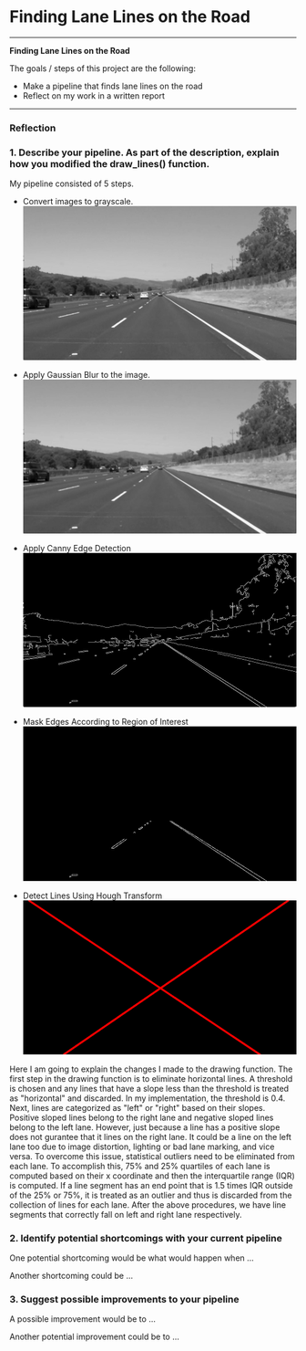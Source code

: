 # **Finding Lane Lines on the Road** 


---

**Finding Lane Lines on the Road**

The goals / steps of this project are the following:
* Make a pipeline that finds lane lines on the road
* Reflect on my work in a written report


[//]: # (Image References)

[image1]: ./test_images_output/test1.jpg "Grayscale"
[image2]: ./test_images_output/test2.jpg "Blur"
[image3]: ./test_images_output/test3.jpg "Edges"
[image4]: ./test_images_output/test4.jpg "Mask_Edges"
[image5]: ./test_images_output/test5.jpg "Lines"

---

### Reflection

### 1. Describe your pipeline. As part of the description, explain how you modified the draw_lines() function.

My pipeline consisted of 5 steps. 

* Convert images to grayscale.
![alt text][image1]

* Apply Gaussian Blur to the image.
![alt text][image2]

* Apply Canny Edge Detection
![alt text][image3]

* Mask Edges According to Region of Interest
![alt text][image4]

* Detect Lines Using Hough Transform
![alt text][image5]

Here I am going to explain the changes I made to the drawing function.
The first step in the drawing function is to eliminate horizontal lines. A threshold is chosen and any lines that have a slope less than the threshold is treated as "horizontal" and discarded. In my implementation, the threshold is 0.4.
Next, lines are categorized as "left" or "right" based on their slopes. Positive sloped lines belong to the right lane and negative sloped lines belong to the left lane.
However, just because a line has a positive slope does not gurantee that it lines on the right lane. It could be a line on the left lane too due to image distortion, lighting or bad lane marking, and vice versa.
To overcome this issue, statistical outliers need to be eliminated from each lane.
To accomplish this, 75% and 25% quartiles of each lane is computed based on their x coordinate and then the interquartile range (IQR) is computed. If a line segment has an end point that is 1.5 times IQR outside of the 25% or 75%, it is treated as an outlier and thus is discarded from the collection of lines for each lane.
After the above procedures, we have line segments that correctly fall on left and right lane respectively.


### 2. Identify potential shortcomings with your current pipeline


One potential shortcoming would be what would happen when ... 

Another shortcoming could be ...


### 3. Suggest possible improvements to your pipeline

A possible improvement would be to ...

Another potential improvement could be to ...
